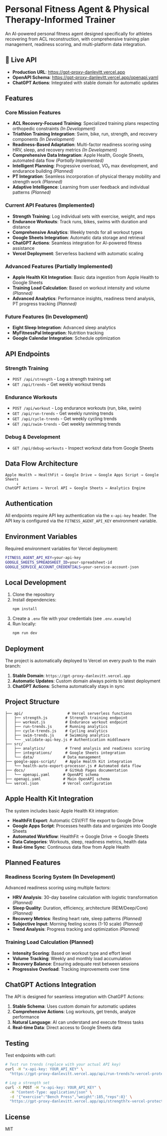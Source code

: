 # Personal Fitness Agent & Physical Therapy-Informed Trainer

An AI-powered personal fitness agent designed specifically for athletes recovering from ACL reconstruction, with comprehensive training plan management, readiness scoring, and multi-platform data integration.

## 🚀 Live API

- **Production URL**: https://gpt-proxy-danlevitt.vercel.app
- **OpenAPI Schema**: https://gpt-proxy-danlevitt.vercel.app/openapi.yaml
- **ChatGPT Actions**: Integrated with stable domain for automatic updates

## Features

### Core Mission Features
- **ACL Recovery-Focused Training**: Specialized training plans respecting orthopedic constraints *(In Development)*
- **Triathlon Training Integration**: Swim, bike, run, strength, and recovery components *(In Development)*
- **Readiness-Based Adaptation**: Multi-factor readiness scoring using HRV, sleep, and recovery metrics *(In Development)*
- **Comprehensive Data Integration**: Apple Health, Google Sheets, automated data flow *(Partially Implemented)*
- **Intelligent Planning**: Progressive overload, VO₂ max development, and endurance building *(Planned)*
- **PT Integration**: Seamless incorporation of physical therapy mobility and strength work *(Planned)*
- **Adaptive Intelligence**: Learning from user feedback and individual patterns *(Planned)*

### Current API Features (Implemented)
- **Strength Training**: Log individual sets with exercise, weight, and reps
- **Endurance Workouts**: Track runs, bikes, swims with duration and distance
- **Comprehensive Analytics**: Weekly trends for all workout types
- **Google Sheets Integration**: Automatic data storage and retrieval
- **ChatGPT Actions**: Seamless integration for AI-powered fitness assistance
- **Vercel Deployment**: Serverless backend with automatic scaling

### Advanced Features (Partially Implemented)
- **Apple Health Kit Integration**: Basic data ingestion from Apple Health to Google Sheets
- **Training Load Calculation**: Based on workout intensity and volume *(Planned)*
- **Advanced Analytics**: Performance insights, readiness trend analysis, PT progress tracking *(Planned)*

### Future Features (In Development)
- **Eight Sleep Integration**: Advanced sleep analytics
- **MyFitnessPal Integration**: Nutrition tracking
- **Google Calendar Integration**: Schedule optimization

## API Endpoints

### Strength Training
- `POST /api/strength` - Log a strength training set
- `GET /api/trends` - Get weekly workout trends

### Endurance Workouts
- `POST /api/workout` - Log endurance workouts (run, bike, swim)
- `GET /api/run-trends` - Get weekly running trends
- `GET /api/cycle-trends` - Get weekly cycling trends
- `GET /api/swim-trends` - Get weekly swimming trends

### Debug & Development
- `GET /api/debug-workouts` - Inspect workout data from Google Sheets

## Data Flow Architecture

```
Apple Health → HealthFit → Google Drive → Google Apps Script → Google Sheets
     ↓
ChatGPT Actions ← Vercel API ← Google Sheets ← Analytics Engine
```

## Authentication

All endpoints require API key authentication via the `x-api-key` header. The API key is configured via the `FITNESS_AGENT_API_KEY` environment variable.

## Environment Variables

Required environment variables for Vercel deployment:

```bash
FITNESS_AGENT_API_KEY=your-api-key
GOOGLE_SHEETS_SPREADSHEET_ID=your-spreadsheet-id
GOOGLE_SERVICE_ACCOUNT_CREDENTIALS=your-service-account-json
```

## Local Development

1. Clone the repository
2. Install dependencies:
   ```bash
   npm install
   ```
3. Create a `.env` file with your credentials (see `.env.example`)
4. Run locally:
   ```bash
   npm run dev
   ```

## Deployment

The project is automatically deployed to Vercel on every push to the main branch:

1. **Stable Domain**: `https://gpt-proxy-danlevitt.vercel.app`
2. **Automatic Updates**: Custom domain always points to latest deployment
3. **ChatGPT Actions**: Schema automatically stays in sync

## Project Structure

```
├── api/                    # Vercel serverless functions
│   ├── strength.js        # Strength training endpoint
│   ├── workout.js         # Endurance workout endpoint
│   ├── run-trends.js      # Running analytics
│   ├── cycle-trends.js    # Cycling analytics
│   ├── swim-trends.js     # Swimming analytics
│   └── _validate-api-key.js # Authentication middleware
├── src/
│   ├── analytics/         # Trend analysis and readiness scoring
│   ├── integrations/      # Google Sheets integration
│   └── data/             # Data management
├── google-apps-script/    # Apple Health Kit integration
│   └── health-auto-export-processor.js # Automated data flow
├── docs/                  # GitHub Pages documentation
│   └── openapi.yaml      # OpenAPI schema
├── openapi.yaml          # Main OpenAPI schema
└── vercel.json           # Vercel configuration
```

## Apple Health Kit Integration

The system includes basic Apple Health Kit integration:

- **HealthFit Export**: Automatic CSV/FIT file export to Google Drive
- **Google Apps Script**: Processes health data and organizes into Google Sheets
- **Automated Workflow**: HealthFit → Google Drive → Google Sheets
- **Data Categories**: Workouts, sleep, readiness metrics, health data
- **Real-time Sync**: Continuous data flow from Apple Health

## Planned Features

### Readiness Scoring System (In Development)
Advanced readiness scoring using multiple factors:

- **HRV Analysis**: 30-day baseline calculation with logistic transformation *(Planned)*
- **Sleep Quality**: Duration, efficiency, architecture (REM/Deep/Core) *(Planned)*
- **Recovery Metrics**: Resting heart rate, sleep patterns *(Planned)*
- **Subjective Input**: Morning feeling scores (1-10 scale) *(Planned)*
- **Trend Analysis**: Progress tracking and optimization *(Planned)*

### Training Load Calculation (Planned)
- **Intensity Scoring**: Based on workout type and effort level
- **Volume Tracking**: Weekly and monthly load accumulation
- **Recovery Balance**: Ensuring adequate rest between sessions
- **Progressive Overload**: Tracking improvements over time

## ChatGPT Actions Integration

The API is designed for seamless integration with ChatGPT Actions:

1. **Stable Schema**: Uses custom domain for automatic updates
2. **Comprehensive Actions**: Log workouts, get trends, analyze performance
3. **Natural Language**: AI can understand and execute fitness tasks
4. **Real-time Data**: Direct access to Google Sheets data

## Testing

Test endpoints with curl:

```bash
# Test run trends (replace with your actual API key)
curl -H "x-api-key: YOUR_API_KEY" \
  "https://gpt-proxy-danlevitt.vercel.app/api/run-trends?x-vercel-protection-bypass=1CQBplG678yMDnEwGaTSEojJb2h1uUMm"

# Log a strength set
curl -X POST -H "x-api-key: YOUR_API_KEY" \
  -H "Content-Type: application/json" \
  -d '{"exercise":"Bench Press","weight":185,"reps":8}' \
  "https://gpt-proxy-danlevitt.vercel.app/api/strength?x-vercel-protection-bypass=1CQBplG678yMDnEwGaTSEojJb2h1uUMm"
```

## License

MIT 
